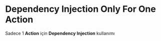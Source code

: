 # Dependency Injection Only For One Action #
Sadece 1 **Action** için **Dependency Injection** kullanımı
